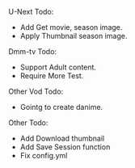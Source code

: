 U-Next Todo:
- Add Get movie, season image.
- Apply Thumbnail season image.

Dmm-tv Todo:
- Support Adult content.
- Require More Test.

Other Vod Todo:
- Gointg to create danime.

Other Todo:
- Add Download thumbnail
- Add Save Session function
- Fix config.yml